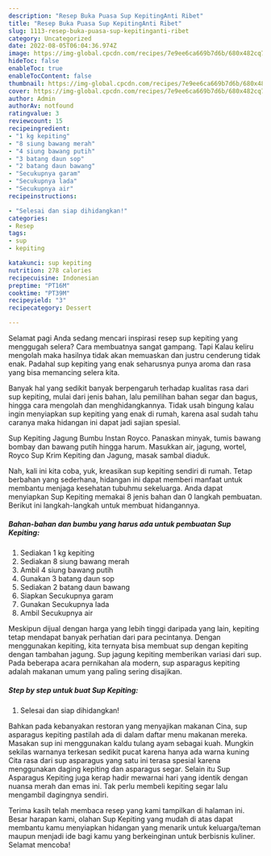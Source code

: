 ```yaml
---
description: "Resep Buka Puasa Sup KepitingAnti Ribet"
title: "Resep Buka Puasa Sup KepitingAnti Ribet"
slug: 1113-resep-buka-puasa-sup-kepitinganti-ribet
category: Uncategorized
date: 2022-08-05T06:04:36.974Z
image: https://img-global.cpcdn.com/recipes/7e9ee6ca669b7d6b/680x482cq70/sup-kepiting-foto-resep-utama.jpg
hideToc: false
enableToc: true
enableTocContent: false
thumbnail: https://img-global.cpcdn.com/recipes/7e9ee6ca669b7d6b/680x482cq70/sup-kepiting-foto-resep-utama.jpg
cover: https://img-global.cpcdn.com/recipes/7e9ee6ca669b7d6b/680x482cq70/sup-kepiting-foto-resep-utama.jpg
author: Admin
authorAv: notfound
ratingvalue: 3
reviewcount: 15
recipeingredient:
- "1 kg kepiting"
- "8 siung bawang merah"
- "4 siung bawang putih"
- "3 batang daun sop"
- "2 batang daun bawang"
- "Secukupnya garam"
- "Secukupnya lada"
- "Secukupnya air"
recipeinstructions:

- "Selesai dan siap dihidangkan!"
categories:
- Resep
tags:
- sup
- kepiting

katakunci: sup kepiting 
nutrition: 278 calories
recipecuisine: Indonesian
preptime: "PT16M"
cooktime: "PT39M"
recipeyield: "3"
recipecategory: Dessert

---
```



Selamat pagi Anda sedang mencari inspirasi resep sup kepiting yang menggugah selera? Cara membuatnya sangat gampang. Tapi Kalau keliru mengolah maka hasilnya tidak akan memuaskan dan justru cenderung tidak enak. Padahal sup kepiting yang enak seharusnya punya aroma dan rasa yang bisa memancing selera kita.


Banyak hal yang sedikit banyak berpengaruh terhadap kualitas rasa dari sup kepiting, mulai dari jenis bahan, lalu pemilihan bahan segar dan bagus, hingga cara mengolah dan menghidangkannya. Tidak usah bingung kalau ingin menyiapkan sup kepiting yang enak di rumah, karena asal sudah tahu caranya maka hidangan ini dapat jadi sajian spesial.

Sup Kepiting Jagung Bumbu Instan Royco. Panaskan minyak, tumis bawang bombay dan bawang putih hingga harum. Masukkan air, jagung, wortel, Royco Sup Krim Kepiting dan Jagung, masak sambal diaduk.


Nah, kali ini kita coba, yuk, kreasikan sup kepiting sendiri di rumah. Tetap berbahan yang sederhana, hidangan ini dapat memberi manfaat untuk membantu menjaga kesehatan tubuhmu sekeluarga. Anda dapat menyiapkan Sup Kepiting memakai 8 jenis bahan dan 0 langkah pembuatan. Berikut ini langkah-langkah untuk membuat hidangannya.

<!--inarticleads1-->

##### Bahan-bahan dan bumbu yang harus ada untuk pembuatan Sup Kepiting:

1. Sediakan 1 kg kepiting
1. Sediakan 8 siung bawang merah
1. Ambil 4 siung bawang putih
1. Gunakan 3 batang daun sop
1. Sediakan 2 batang daun bawang
1. Siapkan Secukupnya garam
1. Gunakan Secukupnya lada
1. Ambil Secukupnya air


Meskipun dijual dengan harga yang lebih tinggi daripada yang lain, kepiting tetap mendapat banyak perhatian dari para pecintanya. Dengan menggunakan kepiting, kita ternyata bisa membuat sup dengan kepiting dengan tambahan jagung. Sup jagung kepiting memberikan variasi dari sup. Pada beberapa acara pernikahan ala modern, sup asparagus kepiting adalah makanan umum yang paling sering disajikan. 

<!--inarticleads2-->

##### Step by step untuk buat Sup Kepiting:


1. Selesai dan siap dihidangkan!

Bahkan pada kebanyakan restoran yang menyajikan makanan Cina, sup asparagus kepiting pastilah ada di dalam daftar menu makanan mereka. Masakan sup ini menggunakan kaldu tulang ayam sebagai kuah. Mungkin sekilas warnanya terkesan sedikit pucat karena hanya ada warna kuning Cita rasa dari sup asparagus yang satu ini terasa spesial karena menggunakan daging kepiting dan asparagus segar. Selain itu Sup Asparagus Kepiting juga kerap hadir mewarnai hari yang identik dengan nuansa merah dan emas ini. Tak perlu membeli kepiting segar lalu mengambil dagingnya sendiri. 

Terima kasih telah membaca resep yang kami tampilkan di halaman ini. Besar harapan kami, olahan Sup Kepiting yang mudah di atas dapat membantu kamu menyiapkan hidangan yang menarik untuk keluarga/teman maupun menjadi ide bagi kamu yang berkeinginan untuk berbisnis kuliner. Selamat mencoba!
